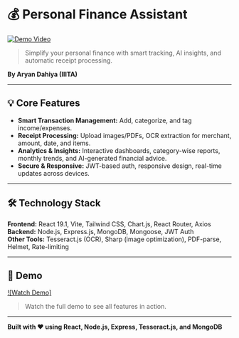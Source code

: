 # 💰 Personal Finance Assistant

[![Demo Video](https://img.shields.io/badge/Watch_Demo-🚀-FF5757?style=for-the-badge&logo=google-chrome&logoColor=white)](https://drive.google.com/file/d/1lJYjnOonksMZeQcOcD36ToQK3bBXX_zu/view?usp=sharing)

> Simplify your personal finance with smart tracking, AI insights, and automatic receipt processing.

**By Aryan Dahiya (IIITA)**  

---

## 💡 Core Features

- **Smart Transaction Management:** Add, categorize, and tag income/expenses.  
- **Receipt Processing:** Upload images/PDFs, OCR extraction for merchant, amount, date, and items.  
- **Analytics & Insights:** Interactive dashboards, category-wise reports, monthly trends, and AI-generated financial advice.  
- **Secure & Responsive:** JWT-based auth, responsive design, real-time updates across devices.  

---

## 🛠️ Technology Stack

**Frontend:** React 19.1, Vite, Tailwind CSS, Chart.js, React Router, Axios  
**Backend:** Node.js, Express.js, MongoDB, Mongoose, JWT Auth  
**Other Tools:** Tesseract.js (OCR), Sharp (image optimization), PDF-parse, Helmet, Rate-limiting  

---

## 📱 Demo

[![Watch Demo]](https://drive.google.com/file/d/1lJYjnOonksMZeQcOcD36ToQK3bBXX_zu/view?usp=sharing)

> Watch the full demo to see all features in action.  

---

**Built with ❤️ using React, Node.js, Express, Tesseract.js, and MongoDB**
